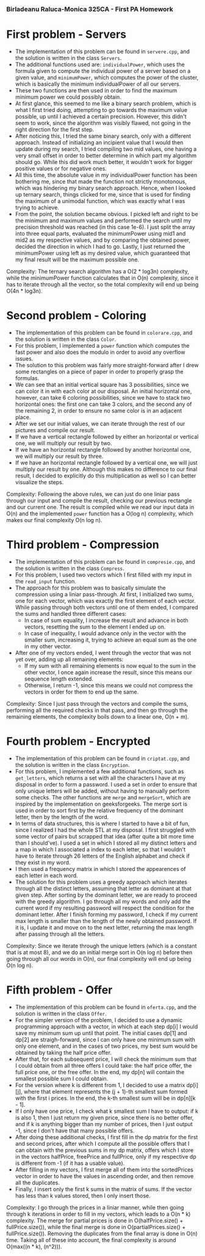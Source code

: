 ### Birladeanu Raluca-Monica 325CA - First PA Homework

# First problem - Servers

- The implementation of this problem can be found in `servere.cpp`, and the solution is written in the class `Servers`.
- The additional functions used are: `individualPower`, which uses the formula given to compute the individual power of a server based on a given value, and `minimumPower`, which computes the power of the cluster, which is basically the minimum individualPower of all our servers.
- These two functions are then used in order to find the maximum minimum power we could possibly obtain. 
- At first glance, this seemed to me like a binary search problem, which is what I first tried doing, attempting to go towards the maximum value possible, up until I achieved a certain precision. However, this didn't seem to work, since the algorithm was visibly flawed, not going in the right direction for the first step. 
- After noticing this, I tried the same binary search, only with a different approach. Instead of initializing an incipient value that I would then update during my search, I tried compiling two mid values, one having a very small offset in order to better determine in which part my algorithm should go. While this did work much better, it wouldn't work for bigger positive values or for negative ones. 
- All this time, the absolute value in my individualPower function has been bothering me, since that made the function not strictly monotonous, which was hindering my binary search approach. Hence, when I looked up ternary search, things clicked for me, since that is used for finding the maximum of a unimodal function, which was exactly what I was trying to achieve.
- From the point, the solution became obvious. I picked left and right to be the minimum and maximum values and performed the search until my precision threshold was reached (in this case 1e-6). I just split the array into three equal parts, evaluated the minimumPower using mid1 and mid2 as my respective values, and by comparing the obtained power, decided the direction in which I had to go. Lastly, I just returned the minimumPower using left as my desired value, which guaranteed that my final result will be the maximum possible one.

Complexity: The ternary search algorithm has a O(2 * log3n) complexity, while the minimumPower function calculates that in O(n) complexity, since it has to iterate through all the vector, so the total complexity will end up being O(4n * log3n).

# Second problem - Coloring
- The implementation of this problem can be found in `colorare.cpp`, and the solution is written in the class `Color`.
- For this problem, I implemented a `power` function which computes the fast power and also does the modulo in order to avoid any overflow issues.
- The solution to this problem was fairly more straight-forward after I drew some rectangles on a piece of paper in order to properly grasp the formulas.
- We can see that an initial vertical square has 3 possibilities, since we can color it in with each color at our disposal. An initial horizontal one, however, can take 6 coloring possibilities, since we have to stack two horizontal ones: the first one can take 3 colors, and the second any of the remaining 2, in order to ensure no same color is in an adjacent place.
- After we set our initial values, we can iterate through the rest of our pictures and compile our result. 
- If we have a vertical rectangle followed by either an horizontal or vertical one, we will multiply our result by two.
- If we have an horizontal rectangle followed by another horizontal one, we will multiply our result by three.
- If we have an horizontal rectangle followed by a vertical one, we will just multiply our result by one. Although this makes no difference to our final result, I decided to explicitly do this multiplication as well so I can better visualize the steps.

Complexity: Following the above rules, we can just do one liniar pass through our input and compile the result, checking our previous rectangle and our current one. The result is compiled while we read our input data in O(n) and the implemented `power` function has a O(log n) complexity, which makes our final complexity O(n log n).

# Third problem - Compression
- The implementation of this problem can be found in `compresie.cpp`, and the solution is written in the class `Compress`.
- For this problem, I used two vectors which I first filled with my input in the `read_input` function.
- The approach for this problem was to basically simulate the compression using a liniar pass-through. At first, I initialized two sums, one for each vector, which was exactly the first element of each vector. While passing through both vectors until one of them ended, I compared the sums and handled three different cases:
    - In case of sum equality, I increase the result and advance in both vectors, resetting the sum to the element I ended up on.
    - In case of inequality, I would advance only in the vector with the smaller sum, increasing it, trying to achieve an equal sum as the one in my other vector.
- After one of my vectors ended, I went through the vector that was not yet over, adding up all remaining elements:
    - If my sum with all remaining elements is now equal to the sum in the other vector, I once again increase the result, since this means our sequence length extended.
    - Otherwise, I return -1, since this means we could not compress the vectors in order for them to end up the same.

Complexity: Since I just pass through the vectors and compile the sums, performing all the required checks in that pass, and then go through the remaining elements, the complexity boils down to a linear one, O(n + m).

# Fourth problem - Encrypted
- The implementation of this problem can be found in `criptat.cpp`, and the solution is written in the class `Encryption`.
- For this problem, I implemented a few additional functions, such as `get_letters`, which returns a set with all the characters I have at my disposal in order to form a password. I used a set in order to ensure that only unique letters will be added, without having to manually perform some checks. The other functions are `merge` and `mergeSort`, which are inspired by the implementation on geeksforgeeks. The merge sort is used in order to sort first by the relative frequency of the dominant letter, then by the length of the word.
- In terms of data structures, this is where I started to have a bit of fun, since I realized I had the whole STL at my disposal. I first struggled with some vector of pairs but scrapped that idea (after quite a bit more time than I should've). I used a set in which I stored all my distinct letters and a map in which I associated a index to each letter, so that I wouldn't have to iterate through 26 letters of the English alphabet and check if they exist in my word.
- I then used a frequency matrix in which I stored the appearences of each letter in each word.
- The solution for this problem uses a greedy approach which iterates through all the distinct letters, assuming that letter as dominant at that given step. After sorting by the dominant letter, we are ready to proceed with the greedy algorithm. I go through all my words and only add the current word if my resulting password will respect the condition for the dominant letter. After I finish forming my password, I check if my current max length is smaller than the length of the newly obtained password. If it is, I update it and move on to the next letter, returning the max length after passing through all the letters.

Complexity: Since we iterate through the unique letters (which is a constant that is at most 8), and we do an initial merge sort in O(n log n) before then going through all our words in O(n), our final complexity will end up being O(n log n).

# Fifth problem - Offer
- The implementation of this problem can be found in `oferta.cpp`, and the solution is written in the class `Offer`.
- For the simpler version of the problem, I decided to use a dynamic programming approach with a vector, in which at each step dp[i] I would save my minimum sum up until that point. The initial cases dp[1] and dp[2] are straigh-forward, since I can only have one minimum sum with only one element, and in the cases of two prices, my best sum would be obtained by taking the half price offer.
- After that, for each subsequent price, I will check the minimum sum that I could obtain from all three offers I could take: the half price offer, the full price one, or the free offer. In the end, my dp[n] will contain the smallest possible sum I could obtain.
- For the version where k is different from 1, I decided to use a matrix dp[i][j], where that element represents the (j + 1)-th smallest sum formed with the first i prices. In the end, the k-th smallest sum will be in dp[n][k - 1].
- If I only have one price, I check what k smallest sum I have to output: if k is also 1, then I just return my given price, since there is no better offer, and if k is anything bigger than my number of prices, then I just output -1, since I don't have that many possible offers.
- After doing these additional checks, I first fill in the dp matrix for the first and second prices, after which I compute all the possible offers that I can obtain with the previous sums in my dp matrix, offers which I store in the vectors halfPrice, freePrice and fullPrice, only if my respective dp is different from -1 (if it has a usable value).
- After filling in my vectors, I first merge all of them into the sortedPrices vector in order to have the values in ascending order, and then remove all the duplicates. 
- Finally, I insert only the first k sums in the matrix of sums. If the vector has less than k values stored, then I only insert those.

Complexity: I go through the prices in a liniar manner, while then going through k iterations in order to fill in my vectors, which leads to a O(n * k) complexity. The merge for partial prices is done in O(halfPrice.size() + fullPrice.size()), while the final merge is done in O(partialPrices.size() + fullPrice.size()). Removing the duplicates from the final array is done in O(n) time. Taking all of these into account, the final complexity is around O(max((n * k), (n^2))).


